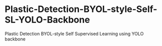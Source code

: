 # Plastic-Detection-BYOL-style-Self-SL-YOLO-Backbone
Plastic Detection BYOL-style Self Supervised Learning using YOLO backbone
